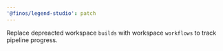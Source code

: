 ```yaml
---
'@finos/legend-studio': patch
---
```


Replace depreacted workspace `builds` with workspace `workflows` to track pipeline progress.

